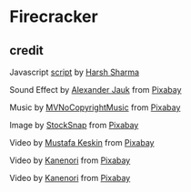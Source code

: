 # Firecracker





## credit

Javascript [script](https://codepen.io/harshsharma1/pen/mVzQKE) by [Harsh Sharma](https://codepen.io/harshsharma1)

Sound Effect by <a href="https://pixabay.com/users/alex_jauk-16800354/?utm_source=link-attribution&utm_medium=referral&utm_campaign=music&utm_content=202928">Alexander Jauk</a> from <a href="https://pixabay.com//?utm_source=link-attribution&utm_medium=referral&utm_campaign=music&utm_content=202928">Pixabay</a>

Music by <a href="https://pixabay.com/users/mvnocopyrightmusic-40484223/?utm_source=link-attribution&utm_medium=referral&utm_campaign=music&utm_content=190488">MVNoCopyrightMusic</a> from <a href="https://pixabay.com//?utm_source=link-attribution&utm_medium=referral&utm_campaign=music&utm_content=190488">Pixabay</a>


Image by <a href="https://pixabay.com/users/stocksnap-894430/?utm_source=link-attribution&utm_medium=referral&utm_campaign=image&utm_content=2563389">StockSnap</a> from <a href="https://pixabay.com//?utm_source=link-attribution&utm_medium=referral&utm_campaign=image&utm_content=2563389">Pixabay</a>


Video by <a href="https://pixabay.com/users/photoman61-11433596/?utm_source=link-attribution&utm_medium=referral&utm_campaign=video&utm_content=27770">Mustafa Keskin</a> from <a href="https://pixabay.com//?utm_source=link-attribution&utm_medium=referral&utm_campaign=video&utm_content=27770">Pixabay</a>

Video by <a href="https://pixabay.com/users/kanenori-4749850/?utm_source=link-attribution&utm_medium=referral&utm_campaign=video&utm_content=169951">Kanenori</a> from <a href="https://pixabay.com//?utm_source=link-attribution&utm_medium=referral&utm_campaign=video&utm_content=169951">Pixabay</a>

Video by <a href="https://pixabay.com/users/kanenori-4749850/?utm_source=link-attribution&utm_medium=referral&utm_campaign=video&utm_content=202877">Kanenori</a> from <a href="https://pixabay.com//?utm_source=link-attribution&utm_medium=referral&utm_campaign=video&utm_content=202877">Pixabay</a>